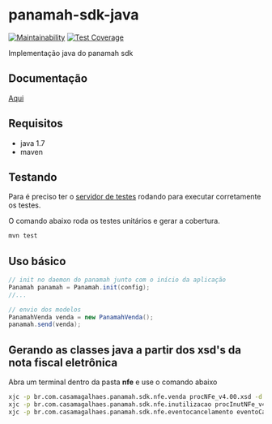 # panamah-sdk-java

[![Maintainability](https://api.codeclimate.com/v1/badges/4f38bfb0bcf3566ba312/maintainability)](https://codeclimate.com/repos/5cc8bc7f389cf3174100021a/maintainability)
[![Test Coverage](https://api.codeclimate.com/v1/badges/4f38bfb0bcf3566ba312/test_coverage)](https://codeclimate.com/repos/5cc8bc7f389cf3174100021a/test_coverage)

Implementação java do panamah sdk

## Documentação

[Aqui](https://casamagalhaes.github.io/panamah-sdk/)

## Requisitos

- java 1.7
- maven

## Testando

Para é preciso ter o 
[servidor de testes](https://github.com/casamagalhaes/panamah-test-server)
rodando para executar corretamente os testes.

O comando abaixo roda os testes unitários e gerar a cobertura.

```bash
mvn test
```

## Uso básico

```java
// init no daemon do panamah junto com o início da aplicação
Panamah panamah = Panamah.init(config);
//...

// envio dos modelos
PanamahVenda venda = new PanamahVenda();
panamah.send(venda);
```

## Gerando as classes java a partir dos xsd's da nota fiscal eletrônica

Abra um terminal dentro da pasta **nfe** e use o comando abaixo

```bash
xjc -p br.com.casamagalhaes.panamah.sdk.nfe.venda procNFe_v4.00.xsd -d ../src/main/java
xjc -p br.com.casamagalhaes.panamah.sdk.nfe.inutilizacao procInutNFe_v4.00.xsd -d ../src/main/java
xjc -p br.com.casamagalhaes.panamah.sdk.nfe.eventocancelamento eventoCancSubst_v1.00.xsd -d ../src/main/java
```

